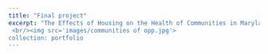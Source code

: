 ```yaml
---
title: "Final project"
excerpt: "The Effects of Housing on the Health of Communities in Maryland and People all Across the Nation
 <br/><img src='images/communities of opp.jpg'>
collection: portfolio
---
```


